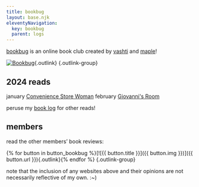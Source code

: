 ```yaml
---
title: bookbug
layout: base.njk
eleventyNavigation:
  key: bookbug
  parent: logs
---
```


[bookbug](https://bookbug.neocities.org/) is an online book club created by [vashti](https://vashti.neocities.org/) and [maple](https://maplebear.neocities.org/)!

[![Bookbug](https://i.imgur.com/YdMxqsC.gif)](https://bookbug.neocities.org/){.outlink} {.outlink-group}

## 2024 reads

<div class="grid normal-case">
<span class="label">january</span> <span><a href="/logs/books/convenience-store-woman">Convenience Store Woman</a></span>
<span class="label">february</span> <span><a href="/logs/books/giovanni-s-room">Giovanni's Room</a></span>
</div>

<p></p>

peruse my [book log](/logs/books) for other reads!

## members

read the other members’ book reviews:

{% for button in button_bookbug %}[![{{ button.title }}]({{ button.img }})]({{ button.url }}){.outlink}{% endfor %} {.outlink-group}

note that the inclusion of any websites above and their opinions are not necessarily reflective of my own. :~)